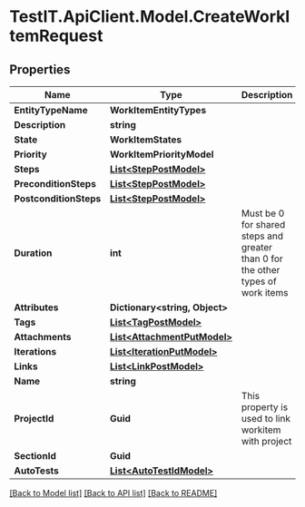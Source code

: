 # TestIT.ApiClient.Model.CreateWorkItemRequest

## Properties

Name | Type | Description | Notes
------------ | ------------- | ------------- | -------------
**EntityTypeName** | **WorkItemEntityTypes** |  | 
**Description** | **string** |  | [optional] 
**State** | **WorkItemStates** |  | 
**Priority** | **WorkItemPriorityModel** |  | 
**Steps** | [**List&lt;StepPostModel&gt;**](StepPostModel.md) |  | 
**PreconditionSteps** | [**List&lt;StepPostModel&gt;**](StepPostModel.md) |  | 
**PostconditionSteps** | [**List&lt;StepPostModel&gt;**](StepPostModel.md) |  | 
**Duration** | **int** | Must be 0 for shared steps and greater than 0 for the other types of work items | 
**Attributes** | **Dictionary&lt;string, Object&gt;** |  | 
**Tags** | [**List&lt;TagPostModel&gt;**](TagPostModel.md) |  | 
**Attachments** | [**List&lt;AttachmentPutModel&gt;**](AttachmentPutModel.md) |  | [optional] 
**Iterations** | [**List&lt;IterationPutModel&gt;**](IterationPutModel.md) |  | [optional] 
**Links** | [**List&lt;LinkPostModel&gt;**](LinkPostModel.md) |  | 
**Name** | **string** |  | 
**ProjectId** | **Guid** | This property is used to link workitem with project | 
**SectionId** | **Guid** |  | 
**AutoTests** | [**List&lt;AutoTestIdModel&gt;**](AutoTestIdModel.md) |  | [optional] 

[[Back to Model list]](../README.md#documentation-for-models) [[Back to API list]](../README.md#documentation-for-api-endpoints) [[Back to README]](../README.md)

